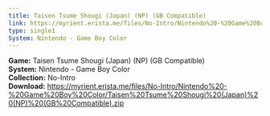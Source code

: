 ```yaml
---
title: Taisen Tsume Shougi (Japan) (NP) (GB Compatible)
link: https://myrient.erista.me/files/No-Intro/Nintendo%20-%20Game%20Boy%20Color/Taisen%20Tsume%20Shougi%20(Japan)%20(NP)%20(GB%20Compatible).zip
type: single1
System: Nintendo - Game Boy Color
---
```

<b>Game:</b> Taisen Tsume Shougi (Japan) (NP) (GB Compatible)<br>
<b>System:</b> Nintendo - Game Boy Color<br>
<b>Collection:</b> No-Intro<br>
<b>Download:</b> https://myrient.erista.me/files/No-Intro/Nintendo%20-%20Game%20Boy%20Color/Taisen%20Tsume%20Shougi%20(Japan)%20(NP)%20(GB%20Compatible).zip